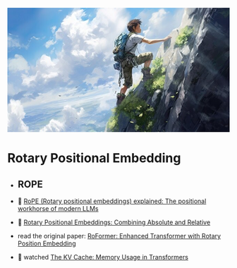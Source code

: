 ![alt text](image.png)
# Rotary Positional Embedding
- ## ROPE
 - 🎥 [RoPE (Rotary positional embeddings) explained: The positional workhorse of modern LLMs](https://youtu.be/GQPOtyITy54?si=P9ka7cLWwVjgghc9)
 - 🎥 [Rotary Positional Embeddings: Combining Absolute and Relative](https://youtu.be/o29P0Kpobz0?si=X1ulnN6Vd4KeegM7)

 - read the original paper: [RoFormer: Enhanced Transformer with Rotary Position Embedding](https://arxiv.org/abs/2104.09864)

 - 🎥 watched [The KV Cache: Memory Usage in Transformers](https://youtu.be/80bIUggRJf4?si=TdAZ4nFAzHOnB-lL)